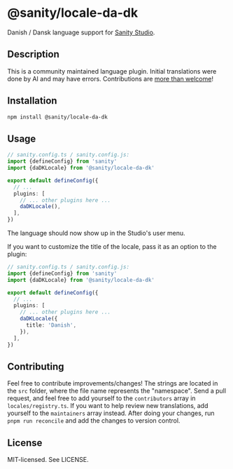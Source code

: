 # @sanity/locale-da-dk

Danish / Dansk language support for [Sanity Studio](https://www.sanity.io/).

## Description

This is a community maintained language plugin. Initial translations were done by AI and may have errors. Contributions are [more than welcome](#contributing)!

## Installation

```sh
npm install @sanity/locale-da-dk
```

## Usage

```ts
// sanity.config.ts / sanity.config.js:
import {defineConfig} from 'sanity'
import {daDKLocale} from '@sanity/locale-da-dk'

export default defineConfig({
  // ...
  plugins: [
    // ... other plugins here ...
    daDKLocale(),
  ],
})
```

The language should now show up in the Studio's user menu.

If you want to customize the title of the locale, pass it as an option to the plugin:

```ts
// sanity.config.ts / sanity.config.js:
import {defineConfig} from 'sanity'
import {daDKLocale} from '@sanity/locale-da-dk'

export default defineConfig({
  // ...
  plugins: [
    // ... other plugins here ...
    daDKLocale({
      title: 'Danish',
    }),
  ],
})
```

## Contributing

Feel free to contribute improvements/changes! The strings are located in the `src` folder, where the file name represents the "namespace". Send a pull request, and feel free to add yourself to the `contributors` array in `locales/registry.ts`. If you want to help review new translations, add yourself to the `maintainers` array instead. After doing your changes, run `pnpm run reconcile` and add the changes to version control.

## License

MIT-licensed. See LICENSE.
